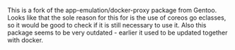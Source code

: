 This is a fork of the app-emulation/docker-proxy package from
Gentoo. Looks like that the sole reason for this for is the use of
coreos go eclasses, so it would be good to check if it is still
necessary to use it. Also this package seems to be very outdated -
earlier it used to be updated together with docker.
